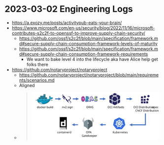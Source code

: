 # 2023-03-02 Engineering Logs

- https://a.exozy.me/posts/activitypub-eats-your-brain/
- https://www.microsoft.com/en-us/security/blog/2022/11/16/microsoft-contributes-s2c2f-to-openssf-to-improve-supply-chain-security/
  - https://github.com/ossf/s2c2f/blob/main/specification/framework.md#secure-supply-chain-consumption-framework-levels-of-maturity
  - https://github.com/ossf/s2c2f/blob/main/specification/framework.md#secure-supply-chain-consumption-framework-requirements
    - We want to bake level 4 into the lifecycle aka have Alice help get folks there
- https://github.com/notaryproject/notaryproject
  - https://github.com/notaryproject/notaryproject/blob/main/requirements/scenarios.md
  - Aligned
  - > ![notaryproject-oss-project-sequence](https://github.com/notaryproject/notaryproject/raw/main/media/oss-project-sequence.svg)